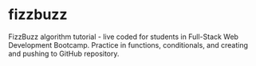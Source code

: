 # fizzbuzz

FizzBuzz algorithm tutorial - live coded for students in Full-Stack Web Development Bootcamp. Practice in functions, conditionals, and creating and pushing to GitHub repository.